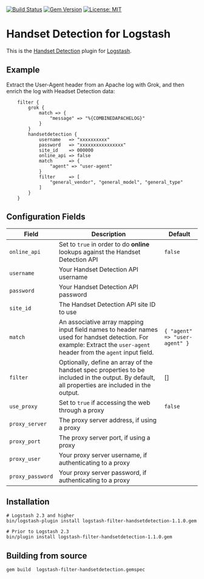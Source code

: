 [![Build Status](https://travis-ci.org/HandsetDetection/logstash-filter-handsetdetection.svg?branch=master)](https://travis-ci.org/HandsetDetection/logstash-filter-handsetdetection)
[![Gem Version](https://badge.fury.io/rb/logstash-filter-handsetdetection.svg)](https://badge.fury.io/rb/logstash-filter-handsetdetection)
[![License: MIT](https://img.shields.io/badge/License-MIT-yellow.svg)](https://opensource.org/licenses/MIT)

# Handset Detection for Logstash

This is the [Handset Detection](http://www.handsetdetection.com/) plugin for [Logstash](https://github.com/elastic/logstash).

## Example

Extract the User-Agent header from an Apache log with Grok, and then enrich the log with Headset Detection data:

```
    filter { 
        grok { 
            match => {  
                "message" => "%{COMBINEDAPACHELOG}" 
            } 
        } 
        handsetdetection {
            username   => "xxxxxxxxxx" 
            password   => "xxxxxxxxxxxxxxxx"
            site_id    => 000000
            online_api => false
            match      => { 
                "agent" => "user-agent" 
            }
            filter     => [
                "general_vendor", "general_model", "general_type"
            ]
        } 
    }
```

## Configuration Fields

| Field | Description | Default |
| --- | --- | --- |
| `online_api` | Set to `true` in order to do **online** lookups against the Handset Detection API  | `false` |
| `username` | Your Handset Detection API username | |
| `password` | Your Handset Detection API password | |
| `site_id` | The Handset Detection API site ID to use | |
| `match` | An associative array mapping input field names to header names used for handset detection. For example: Extract the `user-agent` header from the `agent` input field. | `{ "agent" => "user-agent" }` |
| `filter` | Optionally, define an array of the handset spec properties to be included in the output. By default, all properties are included in the output. | [] |
| `use_proxy` | Set to `true` if accessing the web through a proxy | `false` |
| `proxy_server` | The proxy server address, if using a proxy ||
| `proxy_port` | The proxy server port, if using a proxy ||
| `proxy_user` | Your proxy server username, if authenticating to a proxy ||
| `proxy_password` | Your proxy server password, if authenticating to a proxy ||

## Installation

```
# Logstash 2.3 and higher
bin/logstash-plugin install logstash-filter-handsetdetection-1.1.0.gem 

# Prior to Logstash 2.3
bin/plugin install logstash-filter-handsetdetection-1.1.0.gem
```

## Building from source

```
gem build  logstash-filter-handsetdetection.gemspec
```
